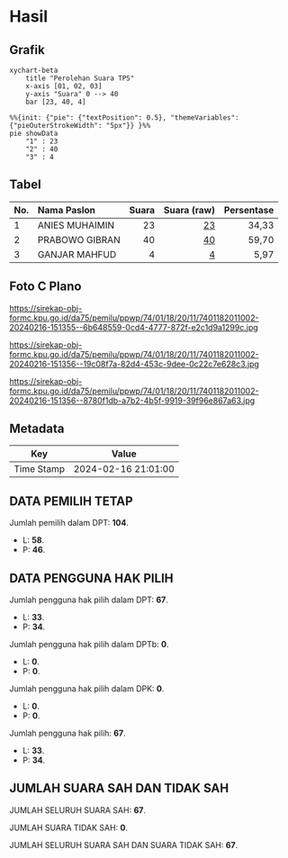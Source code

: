 # Hasil

## Grafik

```mermaid
xychart-beta
    title "Perolehan Suara TPS"
    x-axis [01, 02, 03]
    y-axis "Suara" 0 --> 40
    bar [23, 40, 4]
```

```mermaid
%%{init: {"pie": {"textPosition": 0.5}, "themeVariables": {"pieOuterStrokeWidth": "5px"}} }%%
pie showData
    "1" : 23
    "2" : 40
    "3" : 4
```

## Tabel

| No. | Nama Paslon    | Suara | Suara (raw) | Persentase |
|:--- |:-------------- | -----:| -----------:| ----------:|
| 1   | ANIES MUHAIMIN | 23    | [23][p-1]   | 34,33      |
| 2   | PRABOWO GIBRAN | 40    | [40][p-2]   | 59,70      |
| 3   | GANJAR MAHFUD  | 4     | [4][p-3]    | 5,97       |


[p-1]: https://github.com/gigit-pemilu/pemilu-2024-74-sulawesi-tenggara/blob/main/pilpres/hitung-suara/sub/74-sulawesi-tenggara/sub/01-kolaka/sub/18-tanggetada/sub/2011-puundaipa/sub/002-tps/sub/paslon-1.txt
[p-2]: https://github.com/gigit-pemilu/pemilu-2024-74-sulawesi-tenggara/blob/main/pilpres/hitung-suara/sub/74-sulawesi-tenggara/sub/01-kolaka/sub/18-tanggetada/sub/2011-puundaipa/sub/002-tps/sub/paslon-2.txt
[p-3]: https://github.com/gigit-pemilu/pemilu-2024-74-sulawesi-tenggara/blob/main/pilpres/hitung-suara/sub/74-sulawesi-tenggara/sub/01-kolaka/sub/18-tanggetada/sub/2011-puundaipa/sub/002-tps/sub/paslon-3.txt

## Foto C Plano

https://sirekap-obj-formc.kpu.go.id/da75/pemilu/ppwp/74/01/18/20/11/7401182011002-20240216-151355--6b648559-0cd4-4777-872f-e2c1d9a1299c.jpg

https://sirekap-obj-formc.kpu.go.id/da75/pemilu/ppwp/74/01/18/20/11/7401182011002-20240216-151356--19c08f7a-82d4-453c-9dee-0c22c7e628c3.jpg

https://sirekap-obj-formc.kpu.go.id/da75/pemilu/ppwp/74/01/18/20/11/7401182011002-20240216-151356--8780f1db-a7b2-4b5f-9919-39f96e867a63.jpg


## Metadata

| Key        | Value               |
| ---------- | ------------------- |
| Time Stamp | 2024-02-16 21:01:00 |


## DATA PEMILIH TETAP

Jumlah pemilih dalam DPT: **104**.
 * L: **58**.
 * P: **46**.

## DATA PENGGUNA HAK PILIH

Jumlah pengguna hak pilih dalam DPT: **67**.
 * L: **33**.
 * P: **34**.

Jumlah pengguna hak pilih dalam DPTb: **0**.
 * L: **0**.
 * P: **0**.

Jumlah pengguna hak pilih dalam DPK: **0**.
 * L: **0**.
 * P: **0**.

Jumlah pengguna hak pilih: **67**.
 * L: **33**.
 * P: **34**.

## JUMLAH SUARA SAH DAN TIDAK SAH

JUMLAH SELURUH SUARA SAH: **67**.

JUMLAH SUARA TIDAK SAH: **0**.

JUMLAH SELURUH SUARA SAH DAN SUARA TIDAK SAH: **67**.


